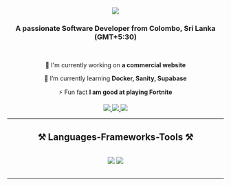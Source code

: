<h1 align="center">
    <img src="https://readme-typing-svg.herokuapp.com/?font=Righteous&size=35&center=true&vCenter=true&width=500&height=70&duration=4000&lines=Hey+There!+👋;+I'm+Danindu+Nawarathna;+Full-stack+Developer;+Tech+Enthusiast;+Always+learning+new+things;" />
</h1>

<h3 align="center">A passionate Software Developer from Colombo, Sri Lanka (GMT+5:30)</h3>

<br/>

<div align="center">
  
  🔭 I'm currently working on **a commercial website**
  
  🌱 I’m currently learning **Docker, Sanity, Supabase**
  
  ⚡ Fun fact **I am good at playing Fortnite**   

  </div>

<div align="center"> 
  <a href="mailto:danindunawa@gmail.com">
    <img src="https://img.shields.io/badge/Gmail-333333?style=for-the-badge&logo=gmail&logoColor=red" />
  </a>
  <a href="https://www.linkedin.com/in/danindu-nawarathna/" target="_blank">
    <img src="https://img.shields.io/badge/LinkedIn-0077B5?style=for-the-badge&logo=linkedin&logoColor=white" target="_blank" />
  </a>
  <a href="https://twitter.com/Danindu_Seniya" target="_blank">
     <img src="https://img.shields.io/badge/Twitter-333333?style=for-the-badge&logo=x&logoColor=white" target="_blank" /> 
  </a>
</div>

<hr/>

<h2 align="center">⚒️ Languages-Frameworks-Tools ⚒️</h2>
<br/>
<div align="center">
    <img src="https://skillicons.dev/icons?i=react,bootstrap,mui,html,css,vscode,github,figma,tailwind,git,r" />
    <img src="https://skillicons.dev/icons?i=nodejs,python,javascript,typescript,express,firebase,mongodb,c,java,nextjs,mysql,flask" /><br>
</div>

<br/>
<hr/>

<!--
**Danindu-Seniya/Danindu-Seniya** is a ✨ _special_ ✨ repository because its `README.md` (this file) appears on your GitHub profile.

Here are some ideas to get you started:

- 🔭 I’m currently working on ...
- 🌱 I’m currently learning ...
- 👯 I’m looking to collaborate on ...
- 🤔 I’m looking for help with ...
- 💬 Ask me about ...
- 📫 How to reach me: ...
- 😄 Pronouns: ...
- ⚡ Fun fact: ...
-->
